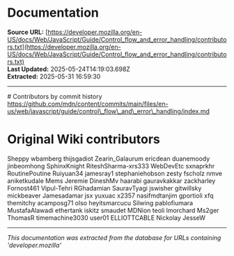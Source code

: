# Documentation

**Source URL:** [https://developer.mozilla.org/en-US/docs/Web/JavaScript/Guide/Control_flow_and_error_handling/contributors.txt](https://developer.mozilla.org/en-US/docs/Web/JavaScript/Guide/Control_flow_and_error_handling/contributors.txt)  
**Last Updated:** 2025-05-24T14:19:03.698Z  
**Extracted:** 2025-05-31 16:59:30

---

\# Contributors by commit history
https://github.com/mdn/content/commits/main/files/en-us/web/javascript/guide/control\_flow\_and\_error\_handling/index.md

# Original Wiki contributors
Sheppy
wbamberg
thijsgadiot
Zearin\_Galaurum
ericdean
duanemoody
jinbeomhong
SphinxKnight
RiteshSharma-xrs333
WebDevEtc
sxnaprkhr
RoutinePoutine
Ruiyuan34
jamesray1
stephaniehobson
zesty
fscholz
nmve
aniketkudale
Mems
Jeremie
DineshMv
haarabi
gauravkakkar
zackharley
Fornost461
Vipul-Tehri
RGhadamian
SauravTyagi
jswisher
gitwillsky
mickbeaver
Jamesadamar
jsx
yuxuac
x2357
nasifmdtanjim
gportioli
xfq
themitchy
acamposg71
olso
heyitsmarcucu
Silwing
pablofiumara
MustafaAlawadi
ethertank
iskitz
smaudet
MDNion
teoli
lmorchard
Ms2ger
ThomasR
timemachine3030
user01
ELLIOTTCABLE
Nickolay
JesseW

---

*This documentation was extracted from the database for URLs containing 'developer.mozilla'*
